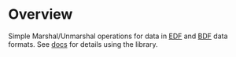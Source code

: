 Overview
========

Simple Marshal/Unmarshal operations for data in [EDF](http://www.edfplus.info/specs/edf.html) and [BDF](http://www.biosemi.com/faq/file_format.htm) data formats. See [docs](https://godoc.org/github.com/kevinjos/goedf) for details using the library.
